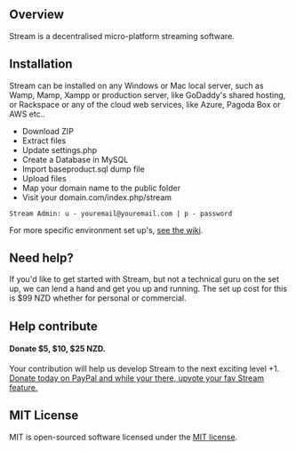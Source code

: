 ## Overview
Stream is a decentralised micro-platform streaming software.

## Installation
Stream can be installed on any Windows or Mac local server, such as Wamp, Mamp, Xampp or production server, like GoDaddy's shared hosting, or Rackspace or any of the cloud web services, like Azure, Pagoda Box or AWS etc..

- Download ZIP
- Extract files
- Update settings.php
- Create a Database in MySQL
- Import baseproduct.sql dump file
- Upload files
- Map your domain name to the public folder
- Visit your domain.com/index.php/stream

```
Stream Admin: u - youremail@youremail.com | p - password
```

For more specific environment set up's, [see the wiki](https://github.com/puffstream/streambaseproductv0.01/wiki/Installation).

## Need help?
If you'd like to get started with Stream, but not a technical guru on the set up, we can lend a hand and get you up and running. The set up cost for this is $99 NZD whether for personal or commercial.

## Help contribute
#### Donate $5, $10, $25 NZD.
Your contribution will help us develop Stream to the next exciting level +1.
[Donate today on PayPal and while your there, upvote your fav Stream  feature.](https://www.paypal.com/cgi-bin/webscr?cmd=_s-xclick&hosted_button_id=Y3SSREJS9BPFJ)

## MIT License
MIT is open-sourced software licensed under the [MIT license](http://opensource.org/licenses/MIT).